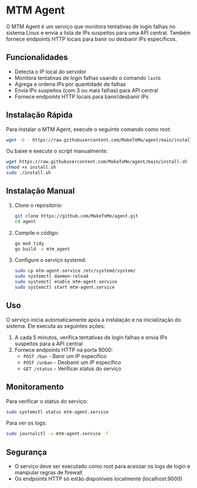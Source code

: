 # MTM Agent

O MTM Agent é um serviço que monitora tentativas de login falhas no sistema Linux e envia a lista de IPs suspeitos para uma API central. Também fornece endpoints HTTP locais para banir ou desbanir IPs específicos.

## Funcionalidades

- Detecta o IP local do servidor
- Monitora tentativas de login falhas usando o comando `lastb`
- Agrega e ordena IPs por quantidade de falhas
- Envia IPs suspeitos (com 3 ou mais falhas) para API central
- Fornece endpoints HTTP locais para banir/desbanir IPs

## Instalação Rápida

Para instalar o MTM Agent, execute o seguinte comando como root:

```bash
wget -O - https://raw.githubusercontent.com/MakeToMe/agent/main/install.sh | bash
```

Ou baixe e execute o script manualmente:

```bash
wget https://raw.githubusercontent.com/MakeToMe/agent/main/install.sh
chmod +x install.sh
sudo ./install.sh
```

## Instalação Manual

1. Clone o repositório:
   ```bash
   git clone https://github.com/MakeToMe/agent.git
   cd agent
   ```

2. Compile o código:
   ```bash
   go mod tidy
   go build -o mtm_agent
   ```

3. Configure o serviço systemd:
   ```bash
   sudo cp mtm-agent.service /etc/systemd/system/
   sudo systemctl daemon-reload
   sudo systemctl enable mtm-agent.service
   sudo systemctl start mtm-agent.service
   ```

## Uso

O serviço inicia automaticamente após a instalação e na inicialização do sistema. Ele executa as seguintes ações:

1. A cada 5 minutos, verifica tentativas de login falhas e envia IPs suspeitos para a API central
2. Fornece endpoints HTTP na porta 9000:
   - `POST /ban` - Banir um IP específico
   - `POST /unban` - Desbanir um IP específico
   - `GET /status` - Verificar status do serviço

## Monitoramento

Para verificar o status do serviço:
```bash
sudo systemctl status mtm-agent.service
```

Para ver os logs:
```bash
sudo journalctl -u mtm-agent.service -f
```

## Segurança

- O serviço deve ser executado como root para acessar os logs de login e manipular regras de firewall
- Os endpoints HTTP só estão disponíveis localmente (localhost:9000)
